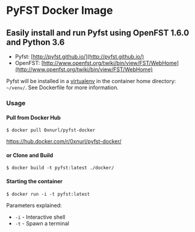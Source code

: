 # PyFST Docker Image
## Easily install and run Pyfst using OpenFST 1.6.0 and Python 3.6

* Pyfst: [http://pyfst.github.io/](http://pyfst.github.io/)
* OpenFST: [http://www.openfst.org/twiki/bin/view/FST/WebHome](http://www.openfst.org/twiki/bin/view/FST/WebHome)
 
Pyfst will be installed in a [virtualenv](https://virtualenv.pypa.io/en/stable/) in the container home directory: `~/venv/`. See Dockerfile for more information.
 
### Usage

#### Pull from Docker Hub 
`$ docker pull 0xnurl/pyfst-docker`

https://hub.docker.com/r/0xnurl/pyfst-docker/

#### or Clone and Build
`$ docker build -t pyfst:latest ./docker/`

#### Starting the container
```
$ docker run -i -t pyfst:latest
```
Parameters explained: 
* `-i` - Interactive shell
* `-t` - Spawn a terminal